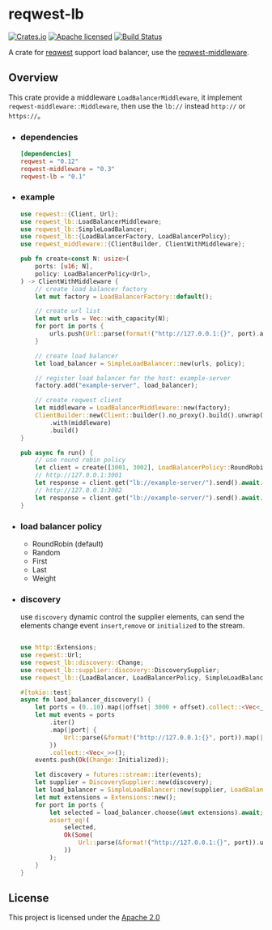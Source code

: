 # reqwest-lb

[![Crates.io][crates-badge]][crates-url]
[![Apache licensed][apache-badge]][apache-url]
[![Build Status][actions-badge]][actions-url]

[crates-badge]: https://img.shields.io/crates/v/reqwest-lb.svg
[crates-url]: https://crates.io/crates/reqwest-lb
[apache-badge]: https://img.shields.io/badge/license-Aapche-blue.svg
[apache-url]: LICENSE
[actions-badge]: https://github.com/w-sodalite/reqwest-lb/workflows/CI/badge.svg
[actions-url]: https://github.com/w-sodalite/reqwest-lb/actions?query=workflow%3ACI

A crate for [reqwest](https://crates.io/crates/reqwest) support load balancer, use
the [reqwest-middleware](https://crates.io/crates/reqwest-middleware).

## Overview

This crate provide a middleware `LoadBalancerMiddleware`, it implement `reqwest-middleware::Middleware`, then use the `lb://` instead `http://` or `https://`。

- ### dependencies

    ```toml
    [dependencies]
    reqwest = "0.12"
    reqwest-middleware = "0.3"
    reqwest-lb = "0.1"
    ```

- ### example

    ```rust
    use reqwest::{Client, Url};
    use reqwest_lb::LoadBalancerMiddleware;
    use reqwest_lb::SimpleLoadBalancer;
    use reqwest_lb::{LoadBalancerFactory, LoadBalancerPolicy};
    use reqwest_middleware::{ClientBuilder, ClientWithMiddleware};
  
    pub fn create<const N: usize>(
        ports: [u16; N],
        policy: LoadBalancerPolicy<Url>,
    ) -> ClientWithMiddleware {
        // create load balancer factory
        let mut factory = LoadBalancerFactory::default();
  
        // create url list
        let mut urls = Vec::with_capacity(N);
        for port in ports {
            urls.push(Url::parse(format!("http://127.0.0.1:{}", port).as_str()).unwrap());
        }
  
        // create load balancer
        let load_balancer = SimpleLoadBalancer::new(urls, policy);
  
        // register load balancer for the host: example-server
        factory.add("example-server", load_balancer);
  
        // create reqwest client
        let middleware = LoadBalancerMiddleware::new(factory);
        ClientBuilder::new(Client::builder().no_proxy().build().unwrap())
            .with(middleware)
            .build()
    }
  
    pub async fn run() {
        // use round robin policy
        let client = create([3001, 3002], LoadBalancerPolicy::RoundRobin);
        // http://127.0.0.1:3001
        let response = client.get("lb://example-server/").send().await.unwrap();
        // http://127.0.0.1:3002
        let response = client.get("lb://example-server/").send().await.unwrap();
    }
  
    ```

- ### load balancer policy

  - RoundRobin (default)
  - Random
  - First
  - Last
  - Weight

- ### discovery

  use `discovery` dynamic control the supplier elements, can send the elements change event `insert`,`remove` or
  `initialized` to the stream.

  ```rust
  
  use http::Extensions;
  use reqwest::Url;
  use reqwest_lb::discovery::Change;
  use reqwest_lb::supplier::discovery::DiscoverySupplier;
  use reqwest_lb::{LoadBalancer, LoadBalancerPolicy, SimpleLoadBalancer};
  
  #[tokio::test]
  async fn laod_balancer_discovery() {
      let ports = (0..10).map(|offset| 3000 + offset).collect::<Vec<_>>();
      let mut events = ports
          .iter()
          .map(|port| {
              Url::parse(&format!("http://127.0.0.1:{}", port)).map(|url| Change::Insert(*port, url))
          })
          .collect::<Vec<_>>();
      events.push(Ok(Change::Initialized));
  
      let discovery = futures::stream::iter(events);
      let supplier = DiscoverySupplier::new(discovery);
      let load_balancer = SimpleLoadBalancer::new(supplier, LoadBalancerPolicy::RoundRobin);
      let mut extensions = Extensions::new();
      for port in ports {
          let selected = load_balancer.choose(&mut extensions).await;
          assert_eq!(
              selected,
              Ok(Some(
                  Url::parse(&format!("http://127.0.0.1:{}", port)).unwrap()
              ))
          );
      }
  }
  
  ```  

## License

This project is licensed under the [Apache 2.0](./LICENSE)
